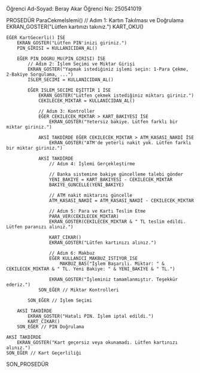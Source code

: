 Öğrenci Ad-Soyad: Beray Akar
Öğrenci No: 250541019

PROSEDÜR ParaCekmeIslemi()
    // Adım 1: Kartın Takılması ve Doğrulama
    EKRAN_GOSTER("Lütfen kartınızı takınız.")
    KART_OKU()
    
    EĞER KartGecerli() İSE
        EKRAN_GOSTER("Lütfen PIN'inizi giriniz.")
        PIN_GIRISI = KULLANICIDAN_AL()
        
        EĞER PIN_DOGRU_MU(PIN_GIRISI) İSE
            // Adım 2: İşlem Seçimi ve Miktar Girişi
            EKRAN_GOSTER("Yapmak istediğiniz işlemi seçin: 1-Para Çekme, 2-Bakiye Sorgulama, ...")
            ISLEM_SECIMI = KULLANICIDAN_AL()
            
            EĞER ISLEM_SECIMI EŞİTTİR 1 İSE
                EKRAN_GOSTER("Lütfen çekmek istediğiniz miktarı giriniz.")
                CEKILECEK_MIKTAR = KULLANICIDAN_AL()
                
                // Adım 3: Kontroller
                EĞER CEKILECEK_MIKTAR > KART_BAKIYESI İSE
                    EKRAN_GOSTER("Yetersiz bakiye. Lütfen farklı bir miktar giriniz.")
                
                AKSİ TAKDİRDE EĞER CEKILECEK_MIKTAR > ATM_KASASI_NAKDİ İSE
                    EKRAN_GOSTER("ATM'de yeterli nakit yok. Lütfen farklı bir miktar giriniz.")
                    
                AKSİ TAKDİRDE
                    // Adım 4: İşlemi Gerçekleştirme
                    
                    // Banka sistemine bakiye güncelleme talebi gönder
                    YENI_BAKIYE = KART_BAKIYESI - CEKILECEK_MIKTAR
                    BAKIYE_GUNCELLE(YENI_BAKIYE)
                    
                    // ATM nakit miktarını güncelle
                    ATM_KASASI_NAKDİ = ATM_KASASI_NAKDİ - CEKILECEK_MIKTAR
                    
                    // Adım 5: Para ve Kartı Teslim Etme
                    PARA_VER(CEKILECEK_MIKTAR)
                    EKRAN_GOSTER(CEKILECEK_MIKTAR & " TL teslim edildi. Lütfen paranızı alınız.")
                    
                    KART_CIKAR()
                    EKRAN_GOSTER("Lütfen kartınızı alınız.")
                    
                    // Adım 6: Makbuz
                    EĞER KULLANICI_MAKBUZ_ISTIYOR_ISE
                        MAKBUZ_BAS("İşlem Başarılı. Miktar: " & CEKILECEK_MIKTAR & " TL. Yeni Bakiye: " & YENI_BAKIYE & " TL.")
                    
                    EKRAN_GOSTER("İşleminiz tamamlanmıştır. Teşekkür ederiz.")
                SON_EĞER // Miktar Kontrolleri
            
            SON_EĞER // İşlem Seçimi
            
        AKSİ TAKDİRDE
            EKRAN_GOSTER("Hatalı PIN. İşlem iptal edildi.")
            KART_CIKAR()
        SON_EĞER // PIN Doğrulama
        
    AKSİ TAKDİRDE
        EKRAN_GOSTER("Kart geçersiz veya okunamadı. Lütfen kartınızı alınız.")
    SON_EĞER // Kart Geçerliliği
    
SON_PROSEDÜR
